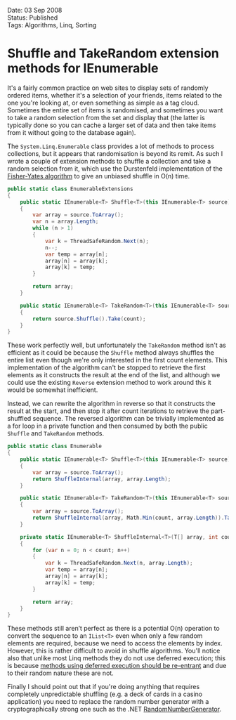 Date: 03 Sep 2008  
Status: Published  
Tags: Algorithms, Linq, Sorting  

# Shuffle and TakeRandom extension methods for IEnumerable<T>
    
It's a fairly common practice on web sites to display sets of randomly ordered items, whether it's a selection of your friends, items related to the one you're looking at, or even something as simple as a tag cloud. Sometimes the entire set of items is randomised, and sometimes you want to take a random selection from the set and display that (the latter is typically done so you can cache a larger set of data and then take items from it without going to the database again).

The `System.Linq.Enumerable` class provides a lot of methods to process collections, but it appears that randomisation is beyond its remit. As such I wrote a couple of extension methods to shuffle a collection and take a random selection from it, which use the Durstenfeld implementation of the [Fisher-Yates algorithm](http://en.wikipedia.org/wiki/Fisher-Yates_shuffle) to give an unbiased shuffle in O(n) time.

~~~csharp
public static class EnumerableExtensions
{
    public static IEnumerable<T> Shuffle<T>(this IEnumerable<T> source)
    {
        var array = source.ToArray();
        var n = array.Length;
        while (n > 1)
        {
            var k = ThreadSafeRandom.Next(n);
            n--;
            var temp = array[n];
            array[n] = array[k];
            array[k] = temp;
        }

        return array;
    }

    public static IEnumerable<T> TakeRandom<T>(this IEnumerable<T> source, int count)
    {
        return source.Shuffle().Take(count);
    }
}
~~~

These work perfectly well, but unfortunately the `TakeRandom` method isn't as efficient as it could be because the `Shuffle` method always shuffles the entire list even though we're only interested in the first count elements. This implementation of the algorithm can't be stopped to retrieve the first elements as it constructs the result at the end of the list, and although we could use the existing `Reverse` extension method to work around this it would be somewhat inefficient.

Instead, we can rewrite the algorithm in reverse so that it constructs the result at the start, and then stop it after count iterations to retrieve the part-shuffled sequence. The reversed algorithm can be trivially implemented as a for loop in a private function and then consumed by both the public `Shuffle` and `TakeRandom` methods.

~~~csharp
public static class Enumerable
{
    public static IEnumerable<T> Shuffle<T>(this IEnumerable<T> source)
    {
        var array = source.ToArray();
        return ShuffleInternal(array, array.Length);
    }

    public static IEnumerable<T> TakeRandom<T>(this IEnumerable<T> source, int count)
    {
        var array = source.ToArray();
        return ShuffleInternal(array, Math.Min(count, array.Length)).Take(count);
    }

    private static IEnumerable<T> ShuffleInternal<T>(T[] array, int count)
    {
        for (var n = 0; n < count; n++)
        {
            var k = ThreadSafeRandom.Next(n, array.Length);
            var temp = array[n];
            array[n] = array[k];
            array[k] = temp;
        }

        return array;
    }
}
~~~

These methods still aren’t perfect as there is a potential O(n) operation to convert the sequence to an `IList<T>` even when only a few random elements are required, because we need to access the elements by index. However, this is rather difficult to avoid in shuffle algorithms. You'll notice also that unlike most Linq methods they do not use deferred execution; this is because [methods using deferred execution should be re-entrant](/blog/methods-involving-deferred-execution-should-be-reentrant) and due to their random nature these are not.

Finally I should point out that if you're doing anything that requires completely unpredictable shuffling (e.g. a deck of cards in a casino application) you need to replace the random number generator with a cryptographically strong one such as the .NET [RandomNumberGenerator](http://msdn.microsoft.com/en-us/library/system.security.cryptography.randomnumbergenerator.aspx).
